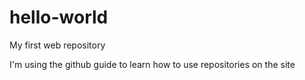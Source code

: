 # hello-world
My first web repository

I'm using the github guide to learn how to use repositories on the site
